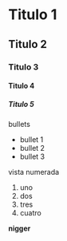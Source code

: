 # Titulo 1
## Titulo 2
### Titulo 3
#### Titulo 4
##### Titulo 5


bullets

* bullet 1
* bullet 2
* bullet 3

vista numerada
1. uno
2. dos
3. tres
4. cuatro

**nigger**


